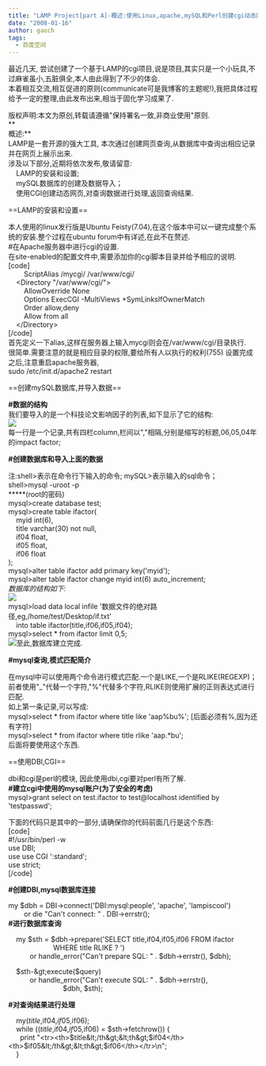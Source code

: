 ```yaml
---
title: "LAMP Project[part A]-概述:使用Linux,apache,mySQL和Perl创建cgi动态网页项目[上部]"
date: "2008-01-16"
author: gaoch
tags:
  - 百度空间
---
```


最近几天,
尝试创建了一个基于LAMP的cgi项目,说是项目,其实只是一个小玩具,不过麻雀虽小,五脏俱全,本人由此得到了不少的体会.  
本着相互交流,相互促进的原则(communicate可是我博客的主题呢!),我把具体过程给予一定的整理,由此发布出来,相当于固化学习成果了.  
  
版权声明:本文为原创,转载请遵循"保持署名一致,非商业使用"原则.  
**  
概述:**  
LAMP是一套开源的强大工具,
本次通过创建网页查询,从数据库中查询出相应记录并在网页上展示出来.  
涉及以下部分,近期将依次发布,敬请留意:  
    LAMP的安装和设置;  
    mySQL数据库的创建及数据导入；  
    使用CGI创建动态网页,对查询数据进行处理,返回查询结果.  
  
  
==LAMP的安装和设置==  
  
本人使用的linux发行版是Ubuntu
Feisty(7.04),在这个版本中可以一键完成整个系统的安装.整个过程在ubuntu
forum中有详述,在此不在赘述.  
\#在Apache服务器中进行cgi的设置.  
在site-enabled的配置文件中,需要添加你的cgi脚本目录并给予相应的说明.  
\[code\]  
        ScriptAlias /mycgi/ /var/www/cgi/  
    &lt;Directory "/var/www/cgi/"&gt;  
        AllowOverride None  
        Options ExecCGI -MultiViews +SymLinksIfOwnerMatch  
        Order allow,deny  
        Allow from all  
    &lt;/Directory&gt;  
\[/code\]  
首先定义一下alias,这样在服务器上输入mycgi则会在/var/www/cgi/目录执行.  
很简单.需要注意的就是相应目录的权限,要给所有人以执行的权利(755)
设置完成之后,注意重启apache服务器,  
sudo /etc/init.d/apache2 restart  
  
==创建mySQL数据库,并导入数据==  
  
**\#数据的结构**  
我们要导入的是一个科技论文影响因子的列表,如下显示了它的结构:  
[<img src="http://hiphotos.baidu.com/spring%5Fgao/pic/item/cf97b5fb95cfa72c4e4aea31.jpg" class="blogimg" />](http://hiphotos.baidu.com/spring%5Fgao/pic/item/e8e74010dea102f2c2ce794a.jpg)  
每一行是一个记录,共有四栏column,栏间以","相隔,分别是缩写的标题,06,05,04年的impact
factor;  
  
**\#创建数据库和导入上面的数据**  
  
注:shell&gt;表示在命令行下输入的命令; mySQL&gt;表示输入的sql命令；  
shell&gt;mysql -uroot -p  
\*\*\*\*\*(root的密码)  
mysql&gt;create database test;  
mysql&gt;create table ifactor(  
    myid int(6),  
    title varchar(30) not null,  
    if04 float,  
    if05 float,  
    if06 float  
);  
mysql&gt;alter table ifactor add primary key('myid');  
mysql&gt;alter table ifactor change myid int(6) auto\_increment;  
*数据库的结构如下:*  
<img src="http://hiphotos.baidu.com/spring%5Fgao/pic/item/23549c506b381f6c84352411.jpg" class="blogimg" />  
mysql&gt;load data local infile
'数据文件的绝对路径,eg,/home/test/Desktop/if.txt'  
    into table ifactor(title,if06,if05,if04);  
mysql&gt;select \* from ifactor limit 0,5;  
<img src="http://hiphotos.baidu.com/spring%5Fgao/pic/item/8fa231d32ce87c0e3bf3cf29.jpg" class="blogimg" />至此,数据库建立完成.  
  
**\#mysql查询,模式匹配简介**  
  
在mysql中可以使用两个命令进行模式匹配.一个是LIKE,一个是RLIKE(REGEXP)；  
前者使用"\_"代替一个字符,"%"代替多个字符,RLIKE则使用扩展的正则表达式进行匹配.  
如上第一条记录,可以写成:  
mysql&gt;select \* from ifactor where title like 'aap%bu%';
\[后面必须有%,因为还有字符\]  
mysql&gt;select \* from ifactor where title rlike 'aap.\*bu';  
后面将要使用这个东西.  
  
==使用DBI,CGI==  
  
dbi和cgi是perl的模块, 因此使用dbi,cgi要对perl有所了解.  
**\#建立cgi中使用的mysql账户(为了安全的考虑)**  
mysql&gt;grant select on test.ifactor to test@localhost identified by
'testpasswd';  
  
下面的代码只是其中的一部分,请确保你的代码前面几行是这个东西:  
\[code\]  
\#!/usr/bin/perl -w  
use DBI;  
use use CGI ':standard';  
use strict;  
\[/code\]  
  
**\#创建DBI,mysql数据库连接**  
  
my $dbh = DBI-&gt;connect('DBI:mysql:people', 'apache', 'lampiscool')  
        or die "Can't connect: " . DBI-&gt;errstr();  
**\#进行数据库查询**  
  
    my $sth = $dbh-&gt;prepare('SELECT title,if04,if05,if06 FROM
ifactor  
                       WHERE title RLIKE ? ')  
           or handle\_error("Can't prepare SQL: " . $dbh-&gt;errstr(),
$dbh);  
  
    $sth-&gt;execute($query)  
           or handle\_error("Can't execute SQL: " . $dbh-&gt;errstr(),  
                            $dbh, $sth);  
  
**\#对查询结果进行处理**  
  
    my($title,$if04,$if05,$if06);  
    while (($title,$if04,$if05,$if06) = $sth-&gt;fetchrow()) {  
      print
"&lt;tr&gt;&lt;th&gt;$title&lt;/th&gt;&lt;th&gt;$if04&lt;/th&gt;&lt;th&gt;$if05&lt;/th&gt;&lt;th&gt;$if06&lt;/th&gt;&lt;/tr&gt;\\n";  
    }  
  
  
